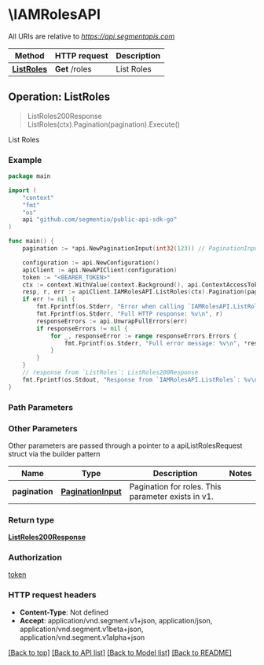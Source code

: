 # \IAMRolesAPI

All URIs are relative to *https://api.segmentapis.com*

Method | HTTP request | Description
------------- | ------------- | -------------
[**ListRoles**](IAMRolesAPI.md#ListRoles) | **Get** /roles | List Roles



## Operation: ListRoles

> ListRoles200Response ListRoles(ctx).Pagination(pagination).Execute()

List Roles



### Example

```go
package main

import (
    "context"
    "fmt"
    "os"
    api "github.com/segmentio/public-api-sdk-go"
)

func main() {
    pagination := *api.NewPaginationInput(int32(123)) // PaginationInput | Pagination for roles.  This parameter exists in v1.

    configuration := api.NewConfiguration()
    apiClient := api.NewAPIClient(configuration)
    token := "<BEARER_TOKEN>"
    ctx := context.WithValue(context.Background(), api.ContextAccessToken, token)
    resp, r, err := apiClient.IAMRolesAPI.ListRoles(ctx).Pagination(pagination).Execute()
    if err != nil {
        fmt.Fprintf(os.Stderr, "Error when calling `IAMRolesAPI.ListRoles``: %v\n", err)
        fmt.Fprintf(os.Stderr, "Full HTTP response: %v\n", r)
        responseErrors := api.UnwrapFullErrors(err)
        if responseErrors != nil {
            for _, responseError := range responseErrors.Errors {
                fmt.Fprintf(os.Stderr, "Full error message: %v\n", *responseError.Message)
            }
        }
    }
    // response from `ListRoles`: ListRoles200Response
    fmt.Fprintf(os.Stdout, "Response from `IAMRolesAPI.ListRoles`: %v\n", resp.GetData())
}
```

### Path Parameters



### Other Parameters

Other parameters are passed through a pointer to a apiListRolesRequest struct via the builder pattern


Name | Type | Description  | Notes
------------- | ------------- | ------------- | -------------
 **pagination** | [**PaginationInput**](PaginationInput.md) | Pagination for roles.  This parameter exists in v1. | 

### Return type

[**ListRoles200Response**](ListRoles200Response.md)

### Authorization

[token](../README.md#token)

### HTTP request headers

- **Content-Type**: Not defined
- **Accept**: application/vnd.segment.v1+json, application/json, application/vnd.segment.v1beta+json, application/vnd.segment.v1alpha+json

[[Back to top]](#) [[Back to API list]](../README.md#documentation-for-api-endpoints)
[[Back to Model list]](../README.md#documentation-for-models)
[[Back to README]](../README.md)

